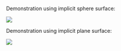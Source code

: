 Demonstration using implicit sphere surface:

![](demo_sphere.gif)

Demonstration using implicit plane surface:

![](demo_plane.gif)
